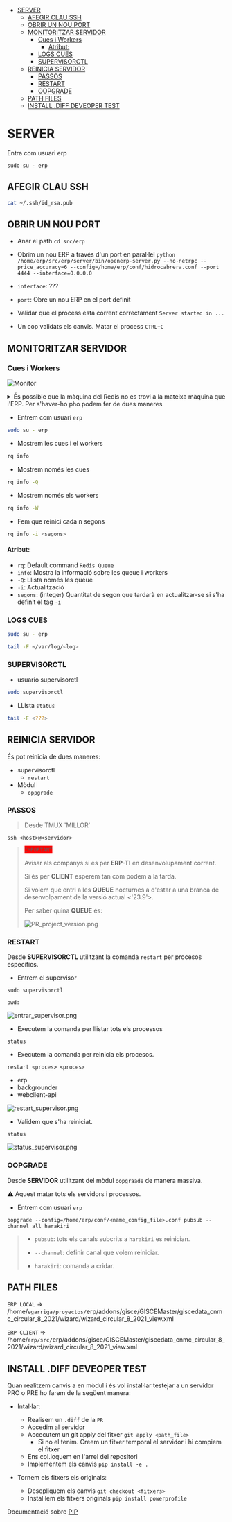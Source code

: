 <!-- TOC INICIO -->
- [SERVER](#server)
  - [AFEGIR CLAU SSH](#afegir-clau-ssh)
  - [OBRIR UN NOU PORT](#obrir-un-nou-port)
  - [MONITORITZAR SERVIDOR](#monitoritzar-servidor)
    - [Cues i Workers](#cues-i-workers)
      - [Atribut:](#atribut)
    - [LOGS CUES](#logs-cues)
    - [SUPERVISORCTL](#supervisorctl)
  - [REINICIA SERVIDOR](#reinicia-servidor)
    - [PASSOS](#passos)
    - [RESTART](#restart)
    - [OOPGRADE](#oopgrade)
  - [PATH FILES](#path-files)
  - [INSTALL .DIFF DEVEOPER TEST](#install-diff-deveoper-test)
<!-- TOC FIN -->

# SERVER

Entra com usuari erp

```
sudo su - erp
```

## AFEGIR CLAU SSH

```bash
cat ~/.ssh/id_rsa.pub
```

## OBRIR UN NOU PORT

* Anar el path
`cd src/erp`

* Obrim un nou ERP a través d'un port en paral·lel
`python /home/erp/src/erp/server/bin/openerp-server.py --no-netrpc --price_accuracy=6 --config=/home/erp/conf/hidrocabrera.conf --port 4444 --interface=0.0.0.0`

* `interface`: ???
* `port`: Obre un nou ERP en el port definit

* Validar que el process esta corrent correctament 
`Server started in ...`

* Un cop validats els canvis. Matar el process
`CTRL+C`

  
## MONITORITZAR SERVIDOR

### Cues i Workers

![Monitor](../footage/monitor.png)


<details>
<summary>És possible que la màquina del Redis no es trovi a la mateixa màquina que l'ERP. Per s'haver-ho pho podem fer de dues maneres</summary>

* OPCIÓ 01. Des de el fitxer de configuració de l'ERP
```bash
cd config

cat <distri>.config
```

* OPCIÓ 02. Des del fitxer /atc/hosts
```bash
cat /etc/hosts
```

* Després ho correm amb `-u` que serà l'alias
```bash
rq info -u redis://redis/0 -i 5 -Q 
```

</details>


* Entrem com usuari `erp`
```bash
sudo su - erp
```

* Mostrem les cues i el workers
```bash
rq info
```

* Mostrem només les cues
```bash
rq info -Q 
```

* Mostrem només els workers
```bash
rq info -W
```

* Fem que reinici cada n segons
```bash
rq info -i <segons> 
```

#### Atribut:

* `rq`: Default command `Redis Queue`
* `info`: Mostra la informació sobre les queue i workers
* `-Q`: Llista només les queue
* `-i`: Actualització
* `segons`: (integer) Quantitat de segon que tardarà en actualitzar-se si s'ha definit el tag `-i`


### LOGS CUES

```bash
sudo su - erp
```

```bash
tail -F ~/var/log/<log>
```

### SUPERVISORCTL

* usuario supervisorctl
```bash
sudo supervisorctl
```

* LLista <???>
`status`

```bash
tail -F <???>
```

## REINICIA SERVIDOR

És pot reinicia de dues maneres:

* supervisorctl
  * `restart`
* Mòdul
  * `oppgrade`

### PASSOS

> Desde TMUX 'MILLOR'

`ssh <host>@<servidor>`

> <span style="background-color:red">`IMPORTANT`</span>
> 
> Avisar als companys si es per **ERP-TI** en desenvolupament corrent. 
> 
> Si és per **CLIENT** esperem tan com podem a la tarda. 
> 
> Si volem que entri a les **QUEUE** nocturnes a d'estar a una branca de desenvolpament de la versió actual <'23.9'>.
>
> Per saber quina **QUEUE** és:
> 
> ![PR_project_version.png](../footage/PR_project_version.png)


### RESTART

Desde **SUPERVISORCTL** utilitzant la comanda `restart` per procesos especifics.

* Entrem el supervisor

```
sudo supervisorctl

pwd:
```

![entrar_supervisor.png](../footage/entrar_supervisor.png)

* Executem la comanda per llistar tots els processos

`status`

* Executem la comanda per reinicia els procesos.

```
restart <proces> <proces>
```

* erp
* backgrounder
* webclient-api

![restart_supervisor.png](../footage/restart_supervisor.png)

* Validem que s'ha reiniciat.

`status`

![status_supervisor.png](../footage/status_supervisor.png)


### OOPGRADE

Desde **SERVIDOR** utilitzant del mòdul `oopgraade` de manera massiva. 

:warning: Aquest matar tots els servidors i processos.

* Entrem com usuari `erp`

` oopgrade --config=/home/erp/conf/<name_config_file>.conf pubsub --channel all harakiri `

> * `pubsub`: tots els canals subcrits a `harakiri` es reinician.
>
> * `--channel`: definir canal que volem reiniciar.
>
> * `harakiri`: comanda a cridar.


## PATH FILES

`ERP LOCAL` => /home/`egarriga/proyectos/`erp/addons/gisce/GISCEMaster/giscedata_cnmc_circular_8_2021/wizard/wizard_circular_8_2021_view.xml

`ERP CLIENT` => /home/`erp/src/`erp/addons/gisce/GISCEMaster/giscedata_cnmc_circular_8_2021/wizard/wizard_circular_8_2021_view.xml


## INSTALL .DIFF DEVEOPER TEST 

Quan realitzem canvis a en mòdul i és vol instal·lar testejar a un servidor PRO o PRE ho farem de la següent manera:

* Intal·lar:
  * Realisem un `.diff` de la `PR`   
  * Accedim al servidor 
  * Accecutem un git apply del fitxer `git apply <path_file>`
    * Si no el tenim. Creem un fitxer temporal el servidor i hi compiem el fitxer
  * Ens col.loquem en l'arrel del repositori
  * Implementem els canvis `pip install -e .`
  
* Tornem els fitxers els originals:
  * Desepliquem els canvis `git checkout <fitxers>`
  * Instal·lem els fitxers originals `pip install powerprofile`

Documentació sobre [PIP](https://pip.pypa.io/en/stable/cli/pip_install/)
